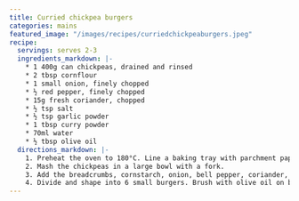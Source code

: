 ```yaml
---
title: Curried chickpea burgers
categories: mains
featured_image: "/images/recipes/curriedchickpeaburgers.jpeg"
recipe:
  servings: serves 2-3
  ingredients_markdown: |-
    * 1 400g can chickpeas, drained and rinsed
    * 2 tbsp cornflour
    * 1 small onion, finely chopped
    * ½ red pepper, finely chopped
    * 15g fresh coriander, chopped
    * ½ tsp salt
    * ½ tsp garlic powder
    * 1 tbsp curry powder
    * 70ml water
    * ½ tbsp olive oil
  directions_markdown: |-
    1. Preheat the oven to 180°C. Line a baking tray with parchment paper.
    2. Mash the chickpeas in a large bowl with a fork.
    3. Add the breadcrumbs, cornstarch, onion, bell pepper, coriander, salt, garlic powder, and curry powder to the mashed chickpeas. Stir to combine. Add the water and mix until a dough comes together.
    4. Divide and shape into 6 small burgers. Brush with olive oil on both sides. Bake for 25-30 minutes, flipping halfway.
---
```

